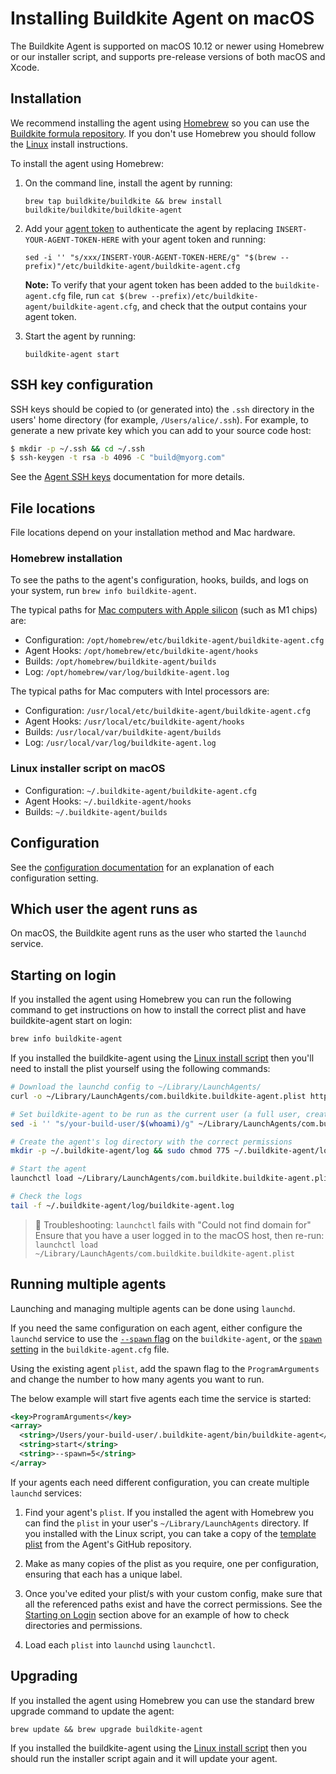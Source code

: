 # Installing Buildkite Agent on macOS

The Buildkite Agent is supported on macOS 10.12 or newer using Homebrew or our installer script, and supports pre-release versions of both macOS and Xcode.

## Installation

We recommend installing the agent using [Homebrew](http://brew.sh/) so you can use the [Buildkite formula repository](https://github.com/buildkite/homebrew-buildkite). If you don't use Homebrew you should follow the [Linux](/docs/agent/v3/linux) install instructions.

To install the agent using Homebrew:

1. On the command line, install the agent by running:

    ```shell
    brew tap buildkite/buildkite && brew install buildkite/buildkite/buildkite-agent
    ```

1. Add your [agent token](/docs/agent/v3/tokens) to authenticate the agent by replacing `INSERT-YOUR-AGENT-TOKEN-HERE` with your agent token and running:

    ```shell
    sed -i '' "s/xxx/INSERT-YOUR-AGENT-TOKEN-HERE/g" "$(brew --prefix)"/etc/buildkite-agent/buildkite-agent.cfg
    ```

    **Note:** To verify that your agent token has been added to the `buildkite-agent.cfg` file, run `cat $(brew --prefix)/etc/buildkite-agent/buildkite-agent.cfg`, and check that the output contains your agent token.

1. Start the agent by running:

    ```shell
    buildkite-agent start
    ```

## SSH key configuration

SSH keys should be copied to (or generated into) the `.ssh` directory in the users' home directory (for example, `/Users/alice/.ssh`). For example, to generate a new private key which you can add to your source code host:

```bash
$ mkdir -p ~/.ssh && cd ~/.ssh
$ ssh-keygen -t rsa -b 4096 -C "build@myorg.com"
```

See the [Agent SSH keys](/docs/agent/v3/ssh-keys) documentation for more details.

## File locations

File locations depend on your installation method and Mac hardware.

### Homebrew installation

To see the paths to the agent's configuration, hooks, builds, and logs on your system, run `brew info buildkite-agent`.

The typical paths for [Mac computers with Apple silicon](https://support.apple.com/en-gb/HT211814) (such as M1 chips) are:

-   Configuration: `/opt/homebrew/etc/buildkite-agent/buildkite-agent.cfg`
-   Agent Hooks: `/opt/homebrew/etc/buildkite-agent/hooks`
-   Builds: `/opt/homebrew/buildkite-agent/builds`
-   Log: `/opt/homebrew/var/log/buildkite-agent.log`

The typical paths for Mac computers with Intel processors are:

-   Configuration: `/usr/local/etc/buildkite-agent/buildkite-agent.cfg`
-   Agent Hooks: `/usr/local/etc/buildkite-agent/hooks`
-   Builds: `/usr/local/var/buildkite-agent/builds`
-   Log: `/usr/local/var/log/buildkite-agent.log`

### Linux installer script on macOS

-   Configuration: `~/.buildkite-agent/buildkite-agent.cfg`
-   Agent Hooks: `~/.buildkite-agent/hooks`
-   Builds: `~/.buildkite-agent/builds`

## Configuration

See the [configuration documentation](/docs/agent/v3/configuration) for an explanation of each configuration setting.

## Which user the agent runs as

On macOS, the Buildkite agent runs as the user who started the `launchd` service.

## Starting on login

If you installed the agent using Homebrew you can run the following command to get instructions on how to install the correct plist and have buildkite-agent start on login:

```bash
brew info buildkite-agent
```

If you installed the buildkite-agent using the [Linux install script](linux) then you'll need to install the plist yourself using the following commands:

```bash
# Download the launchd config to ~/Library/LaunchAgents/
curl -o ~/Library/LaunchAgents/com.buildkite.buildkite-agent.plist https://raw.githubusercontent.com/buildkite/agent/main/templates/launchd_local_with_gui.plist

# Set buildkite-agent to be run as the current user (a full user, created using System Prefs)
sed -i '' "s/your-build-user/$(whoami)/g" ~/Library/LaunchAgents/com.buildkite.buildkite-agent.plist

# Create the agent's log directory with the correct permissions
mkdir -p ~/.buildkite-agent/log && sudo chmod 775 ~/.buildkite-agent/log

# Start the agent
launchctl load ~/Library/LaunchAgents/com.buildkite.buildkite-agent.plist

# Check the logs
tail -f ~/.buildkite-agent/log/buildkite-agent.log
```

> 🚧 Troubleshooting: <code>launchctl</code> fails with "Could not find domain for"
> Ensure that you have a user logged in to the macOS host, then re-run:<br><code>launchctl load ~/Library/LaunchAgents/com.buildkite.buildkite-agent.plist</code>

## Running multiple agents

Launching and managing multiple agents can be done using `launchd`.

If you need the same configuration on each agent, either configure the `launchd` service to use the [`--spawn` flag](/docs/agent/v3/cli-start#starting-an-agent-options) on the `buildkite-agent`, or the [`spawn` setting](/docs/agent/v3/configuration#spawn) in the `buildkite-agent.cfg` file.

Using the existing agent `plist`, add the spawn flag to the `ProgramArguments` and change the number to how many agents you want to run.

The below example will start five agents each time the service is started:

```xml
<key>ProgramArguments</key>
<array>
  <string>/Users/your-build-user/.buildkite-agent/bin/buildkite-agent</string>
  <string>start</string>
  <string>--spawn=5</string>
</array>
```

If your agents each need different configuration, you can create multiple `launchd` services:

1. Find your agent's `plist`. If you installed the agent with Homebrew you can find the `plist` in your user's `~/Library/LaunchAgents` directory. If you installed with the Linux script, you can take a copy of the [template plist](https://raw.githubusercontent.com/buildkite/agent/main/templates/launchd_local_with_gui.plist) from the Agent's GitHub repository.

2. Make as many copies of the plist as you require, one per configuration, ensuring that each has a unique label.

3. Once you've edited your plist/s with your custom config, make sure that all the referenced paths exist and have the correct permissions. See the [Starting on Login](#starting-on-login) section above for an example of how to check directories and permissions.

4. Load each `plist` into `launchd` using `launchctl`.

## Upgrading

If you installed the agent using Homebrew you can use the standard brew upgrade command to update the agent:

```shell
brew update && brew upgrade buildkite-agent
```

If you installed the buildkite-agent using the [Linux install script](linux) then you should run the installer script again and it will update your agent.
